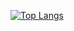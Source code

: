 [![Top Langs](https://github-readme-stats.vercel.app/api/top-langs/?username=lucjoh&hide_progress=true)](https://github.com/anuraghazra/github-readme-stats)
